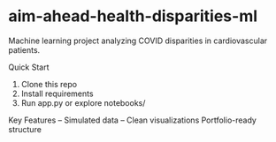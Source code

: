 # aim-ahead-health-disparities-ml

Machine learning project analyzing COVID disparities in cardiovascular patients.

Quick Start
1. Clone this repo
2. Install requirements
3. Run app.py or explore notebooks/

Key Features
– Simulated data
– Clean visualizations
Portfolio-ready structure
